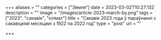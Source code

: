 +++
aliases = ""
categories = ["Зямля"]
date = 2023-03-02T10:27:13Z
description = ""
image = "/images/article-2023-march-by.png"
tags = ["2023", "сакавік", "клiмат"]
title = "Сакавік 2023 года ў параўнанні з сакавіцкімі месяцамі з 1922 па 2022 год"
type = "post"
url = ""

+++
